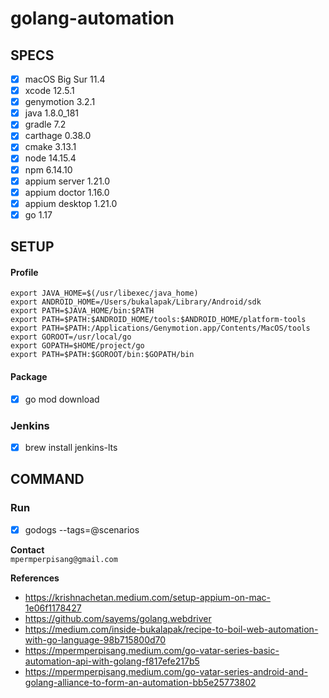# golang-automation

## SPECS
- [x] macOS Big Sur 11.4
- [x] xcode 12.5.1
- [x] genymotion 3.2.1
- [x] java 1.8.0_181
- [x] gradle 7.2
- [x] carthage 0.38.0
- [x] cmake 3.13.1
- [x] node 14.15.4
- [x] npm 6.14.10
- [x] appium server 1.21.0
- [x] appium doctor 1.16.0
- [x] appium desktop 1.21.0
- [x] go 1.17

## SETUP
#### Profile
```
export JAVA_HOME=$(/usr/libexec/java_home)
export ANDROID_HOME=/Users/bukalapak/Library/Android/sdk
export PATH=$JAVA_HOME/bin:$PATH
export PATH=$PATH:$ANDROID_HOME/tools:$ANDROID_HOME/platform-tools
export PATH=$PATH:/Applications/Genymotion.app/Contents/MacOS/tools
export GOROOT=/usr/local/go
export GOPATH=$HOME/project/go
export PATH=$PATH:$GOROOT/bin:$GOPATH/bin
```
#### Package
- [x] go mod download
### Jenkins
- [x] brew install jenkins-lts

## COMMAND
### Run
- [x] godogs --tags=@scenarios

**Contact**<br/>
`mpermperpisang@gmail.com`

**References**<br/>
- https://krishnachetan.medium.com/setup-appium-on-mac-1e06f1178427
- https://github.com/sayems/golang.webdriver
- https://medium.com/inside-bukalapak/recipe-to-boil-web-automation-with-go-language-98b715800d70
- https://mpermperpisang.medium.com/go-vatar-series-basic-automation-api-with-golang-f817efe217b5
- https://mpermperpisang.medium.com/go-vatar-series-android-and-golang-alliance-to-form-an-automation-bb5e25773802
